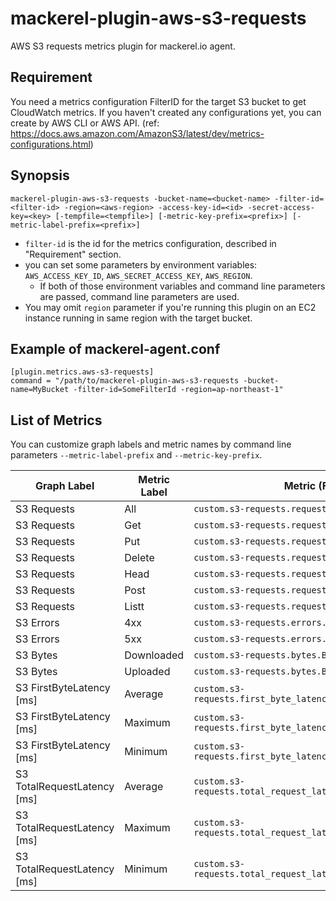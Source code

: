 mackerel-plugin-aws-s3-requests
=================================

AWS S3 requests metrics plugin for mackerel.io agent.

## Requirement

You need a metrics configuration FilterID for the target S3 bucket to get CloudWatch metrics. If you haven't created any configurations yet, you can create by AWS CLI or AWS API. (ref: https://docs.aws.amazon.com/AmazonS3/latest/dev/metrics-configurations.html)

## Synopsis

```shell
mackerel-plugin-aws-s3-requests -bucket-name=<bucket-name> -filter-id=<filter-id> -region=<aws-region> -access-key-id=<id> -secret-access-key=<key> [-tempfile=<tempfile>] [-metric-key-prefix=<prefix>] [-metric-label-prefix=<prefix>]
```
* `filter-id` is the id for the metrics configuration, described in "Requirement" section.
* you can set some parameters by environment variables: `AWS_ACCESS_KEY_ID`, `AWS_SECRET_ACCESS_KEY`, `AWS_REGION`.
  * If both of those environment variables and command line parameters are passed, command line parameters are used.
* You may omit `region` parameter if you're running this plugin on an EC2 instance running in same region with the target bucket.

## Example of mackerel-agent.conf

```
[plugin.metrics.aws-s3-requests]
command = "/path/to/mackerel-plugin-aws-s3-requests -bucket-name=MyBucket -filter-id=SomeFilterId -region=ap-northeast-1"
```

## List of Metrics

You can customize graph labels and metric names by command line parameters `--metric-label-prefix` and `--metric-key-prefix`.

| Graph Label | Metric Label | Metric (Full) Name | CloudWatch Name | CloudWatch Stastics |
|-----------------------------------|--------------|----------------------------------------------------------------|---------------------|:-------------------:|
| S3 Requests | All | `custom.s3-requests.requests.AllRequests` | AllRequests | Sum |
| S3 Requests | Get | `custom.s3-requests.requests.GetRequests` | GetRequests | Sum |
| S3 Requests | Put | `custom.s3-requests.requests.PutRequests` | PutRequests | Sum |
| S3 Requests | Delete | `custom.s3-requests.requests.DeleteRequests` | DeleteRequests | Sum |
| S3 Requests | Head | `custom.s3-requests.requests.HeadRequests` | HeadRequests | Sum |
| S3 Requests | Post | `custom.s3-requests.requests.PostRequests` | PostRequests | Sum |
| S3 Requests | Listt | `custom.s3-requests.requests.ListRequests` | ListRequests | Sum |
| S3 Errors | 4xx | `custom.s3-requests.errors.4xxErrors` | 4xxErrors | Sum |
| S3 Errors | 5xx | `custom.s3-requests.errors.5xxErrors` | 5xxErrors | Sum |
| S3 Bytes | Downloaded | `custom.s3-requests.bytes.BytesDownloaded` | BytesDownloaded | Sum |
| S3 Bytes | Uploaded | `custom.s3-requests.bytes.BytesUploaded` | BytesUploaded | Sum |
| S3 FirstByteLatency [ms] | Average | `custom.s3-requests.first_byte_latency.FirstByteLatencyAvg` | FirstBytesLatency | Average |
| S3 FirstByteLatency [ms] | Maximum | `custom.s3-requests.first_byte_latency.FirstByteLatencyMax` | FirstBytesLatency | Maximum |
| S3 FirstByteLatency [ms] | Minimum | `custom.s3-requests.first_byte_latency.FirstByteLatencyMin` | FirstBytesLatency | Minimum |
| S3 TotalRequestLatency [ms] | Average | `custom.s3-requests.total_request_latency.TotalRequestLatencyAvg` | TotalRequestLatency | Average |
| S3 TotalRequestLatency [ms] | Maximum | `custom.s3-requests.total_request_latency.TotalRequestLatencyMax` | TotalRequestLatency | Maximum |
| S3 TotalRequestLatency [ms] | Minimum | `custom.s3-requests.total_request_latency.TotalRequestLatencyMin` | TotalRequestLatency | Minimum |
